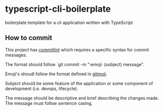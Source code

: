 # typescript-cli-boilerplate

boilerplate template for a cli application written with TypeScript

## How to commit
This project has [commitlint](https://github.com/conventional-changelog/commitlint) which requires a specific syntax for commit messages. 

The format should follow `git commit -m ":emoji: (subject) message".

Emoji's shoudl follow the format defined in [gitmoji](https://gitmoji.carloscuesta.me/).

Subject should be some feature of the application or some component of development (i.e. devops, lifecycle).

The message should be descriptive and brief describing the changes made. The message must follow sentence casing.